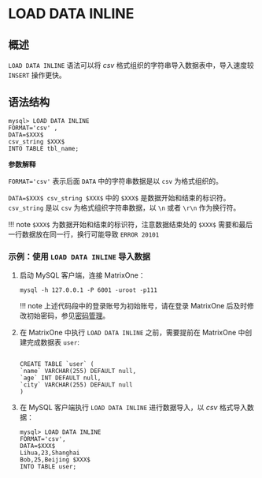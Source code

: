 # **LOAD DATA INLINE**

## **概述**

`LOAD DATA INLINE` 语法可以将 *csv* 格式组织的字符串导入数据表中，导入速度较 `INSERT` 操作更快。

## 语法结构

```mysql
mysql> LOAD DATA INLINE 
FORMAT='csv' ,
DATA=$XXX$
csv_string $XXX$
INTO TABLE tbl_name;
```

**参数解释**

`FORMAT='csv'` 表示后面 `DATA` 中的字符串数据是以 `csv` 为格式组织的。

`DATA=$XXX$ csv_string $XXX$` 中的 `$XXX$` 是数据开始和结束的标识符。`csv_string` 是以 `csv` 为格式组织字符串数据，以 `\n` 或者 `\r\n` 作为换行符。

!!! note
    `$XXX$` 为数据开始和结束的标识符，注意数据结束处的 `$XXX$` 需要和最后一行数据放在同一行，换行可能导致 `ERROR 20101`

### 示例：使用 `LOAD DATA INLINE` 导入数据

1. 启动 MySQL 客户端，连接 MatrixOne：

    ```mysql
    mysql -h 127.0.0.1 -P 6001 -uroot -p111
    ```

    !!! note
        上述代码段中的登录账号为初始账号，请在登录 MatrixOne 后及时修改初始密码，参见[密码管理](../../../Security/password-mgmt.md)。

2. 在 MatrixOne 中执行 `LOAD DATA INLINE` 之前，需要提前在 MatrixOne 中创建完成数据表 `user`:

    ```mysql

    CREATE TABLE `user` (
    `name` VARCHAR(255) DEFAULT null,
    `age` INT DEFAULT null,
    `city` VARCHAR(255) DEFAULT null
    )
    ```

3. 在 MySQL 客户端执行 `LOAD DATA INLINE` 进行数据导入，以 *csv* 格式导入数据：

    ```mysql
    mysql> LOAD DATA INLINE 
    FORMAT='csv',
    DATA=$XXX$
    Lihua,23,Shanghai
    Bob,25,Beijing $XXX$ 
    INTO TABLE user;
    ```

<!-- 等支持 json

mysql> LOAD DATA INLINE 
FORMAT=('csv'|'json') ,
DATA=$XXX$
(csv_string| json_string) $XXX$
INTO TABLE tbl_name;

-->